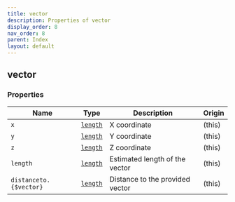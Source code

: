 ```yaml
---
title: vector
description: Properties of vector
display_order: 8
nav_order: 8
parent: Index
layout: default
---
```


## vector

### Properties

| Name | Type | Description | Origin |
|------|------|-------------|--------|
| `x` | [`length`](./length.html) | X coordinate | (this) |
| `y` | [`length`](./length.html) | Y coordinate | (this) |
| `z` | [`length`](./length.html) | Z coordinate | (this) |
| `length` | [`length`](./length.html) | Estimated length of the vector | (this) |
| `distanceto.{$vector}` | [`length`](./length.html) | Distance to the provided vector | (this) |

